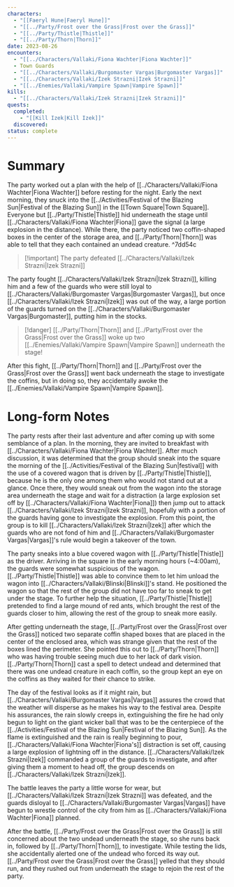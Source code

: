 ```yaml
---
characters:
  - "[[Faeryl Hune|Faeryl Hune]]"
  - "[[../Party/Frost over the Grass|Frost over the Grass]]"
  - "[[../Party/Thistle|Thistle]]"
  - "[[../Party/Thorn|Thorn]]"
date: 2023-08-26
encounters:
  - "[[../Characters/Vallaki/Fiona Wachter|Fiona Wachter]]"
  - Town Guards
  - "[[../Characters/Vallaki/Burgomaster Vargas|Burgomaster Vargas]]"
  - "[[../Characters/Vallaki/Izek Strazni|Izek Strazni]]"
  - "[[../Enemies/Vallaki/Vampire Spawn|Vampire Spawn]]"
kills:
  - "[[../Characters/Vallaki/Izek Strazni|Izek Strazni]]"
quests:
  completed:
    - "[[Kill Izek|Kill Izek]]"
  discovered: 
status: complete
---
```

# Summary

The party worked out a plan with the help of [[../Characters/Vallaki/Fiona Wachter|Fiona Wachter]] before resting for the night. Early the next morning, they snuck into the [[../Activities/Festival of the Blazing Sun|Festival of the Blazing Sun]] in the [[Town Square|Town Square]]. Everyone but [[../Party/Thistle|Thistle]] hid underneath the stage until [[../Characters/Vallaki/Fiona Wachter|Fiona]] gave the signal (a large explosion in the distance). While there, the party noticed two coffin-shaped boxes in the center of the storage area, and [[../Party/Thorn|Thorn]] was able to tell that they each contained an undead creature. ^7dd54c

>[!important] The party defeated [[../Characters/Vallaki/Izek Strazni|Izek Strazni]]

The party fought [[../Characters/Vallaki/Izek Strazni|Izek Strazni]], killing him and a few of the guards who were still loyal to [[../Characters/Vallaki/Burgomaster Vargas|Burgomaster Vargas]], but once [[../Characters/Vallaki/Izek Strazni|Izek]] was out of the way, a large portion of the guards turned on the [[../Characters/Vallaki/Burgomaster Vargas|Burgomaster]], putting him in the stocks.

>[!danger] [[../Party/Thorn|Thorn]] and [[../Party/Frost over the Grass|Frost over the Grass]] woke up two [[../Enemies/Vallaki/Vampire Spawn|Vampire Spawn]] underneath the stage!

After this fight, [[../Party/Thorn|Thorn]] and [[../Party/Frost over the Grass|Frost over the Grass]] went back underneath the stage to investigate the coffins, but in doing so, they accidentally awoke the [[../Enemies/Vallaki/Vampire Spawn|Vampire Spawn]].
# Long-form Notes

The party rests after their last adventure and after coming up with some semblance of a plan. In the morning, they are invited to breakfast with [[../Characters/Vallaki/Fiona Wachter|Fiona Wachter]]. After much discussion, it was determined that the group should sneak into the square the morning of the [[../Activities/Festival of the Blazing Sun|festival]] with the use of a covered wagon that is driven by [[../Party/Thistle|Thistle]], because he is the only one among them who would not stand out at a glance. Once there, they would sneak out from the wagon into the storage area underneath the stage and wait for a distraction (a large explosion set off by [[../Characters/Vallaki/Fiona Wachter|Fiona]]) then jump out to attack [[../Characters/Vallaki/Izek Strazni|Izek Strazni]], hopefully with a portion of the guards having gone to investigate the explosion. From this point, the group is to kill [[../Characters/Vallaki/Izek Strazni|Izek]] after which the guards who are not fond of him and [[../Characters/Vallaki/Burgomaster Vargas|Vargas]]'s rule would begin a takeover of the town.

The party sneaks into a blue covered wagon with [[../Party/Thistle|Thistle]] as the driver. Arriving in the square in the early morning hours (~4:00am), the guards were somewhat suspicious of the wagon. [[../Party/Thistle|Thistle]] was able to convince them to let him unload the wagon into [[../Characters/Vallaki/Blinski|Blinski]]'s stand. He positioned the wagon so that the rest of the group did not have too far to sneak to get under the stage. To further help the situation, [[../Party/Thistle|Thistle]] pretended to find a large mound of red ants, which brought the rest of the guards closer to him, allowing the rest of the group to sneak more easily.

After getting underneath the stage, [[../Party/Frost over the Grass|Frost over the Grass]] noticed two separate coffin shaped boxes that are placed in the center of the enclosed area, which was strange given that the rest of the boxes lined the perimeter. She pointed this out to [[../Party/Thorn|Thorn]] who was having trouble seeing much due to her lack of dark vision. [[../Party/Thorn|Thorn]] cast a spell to detect undead and determined that there was one undead creature in each coffin, so the group kept an eye on the coffins as they waited for their chance to strike.

The day of the festival looks as if it might rain, but [[../Characters/Vallaki/Burgomaster Vargas|Vargas]] assures the crowd that the weather will disperse as he makes his way to the festival area. Despite his assurances, the rain slowly creeps in, extinguishing the fire he had only begun to light on the giant wicker ball that was to be the centerpiece of the [[../Activities/Festival of the Blazing Sun|Festival of the Blazing Sun]]. As the flame is extinguished and the rain is really beginning to pour, [[../Characters/Vallaki/Fiona Wachter|Fiona's]] distraction is set off, causing a large explosion of lightning off in the distance. [[../Characters/Vallaki/Izek Strazni|Izek]] commanded a group of the guards to investigate, and after giving them a moment to head off, the group descends on [[../Characters/Vallaki/Izek Strazni|Izek]].

The battle leaves the party a little worse for wear, but [[../Characters/Vallaki/Izek Strazni|Izek Strazni]] was defeated, and the guards disloyal to [[../Characters/Vallaki/Burgomaster Vargas|Vargas]] have begun to wrestle control of the city from him as [[../Characters/Vallaki/Fiona Wachter|Fiona]] planned.

After the battle, [[../Party/Frost over the Grass|Frost over the Grass]] is still concerned about the two undead underneath the stage, so she runs back in, followed by [[../Party/Thorn|Thorn]], to investigate. While testing the lids, she accidentally alerted one of the undead who forced its way out. [[../Party/Frost over the Grass|Frost over the Grass]] yelled that they should run, and they rushed out from underneath the stage to rejoin the rest of the party.